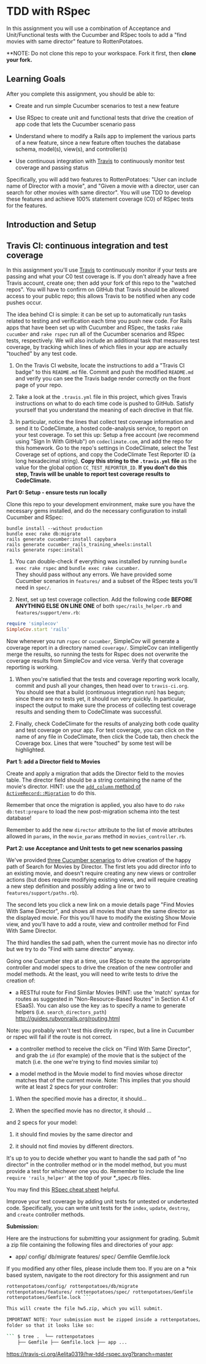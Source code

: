 # TDD with RSpec

In this assignment you will use a combination of Acceptance and
Unit/Functional 
tests with the Cucumber and RSpec tools to add a "find movies with same
director" feature to RottenPotatoes.

**NOTE: Do not clone this repo to your workspace. Fork it first, then
**clone your fork.**

Learning Goals
--------------
After you complete this assignment, you should be able to:

* Create and run simple Cucumber scenarios to test a new feature

* Use RSpec to create unit and functional tests that drive the creation
of app code that lets the Cucumber scenario pass 

* Understand where to modify a Rails app to implement the various parts
of a new feature, since a new feature often touches the database schema,
model(s), view(s), and controller(s)

* Use continuous integration with [Travis](http://travis-ci.org) to
continuously monitor test coverage and passing status

Specifically, you will add two features to RottenPotatoes: "User can
include name of Director with a movie", and "Given a movie with a
director, user can search for other movies with same director".
You will use TDD to develop these features and achieve 100% statement coverage (C0)
of RSpec tests for the features.


Introduction and Setup
----

## Travis CI: continuous integration and test coverage

In this assignment you'll use [Travis](http://travis-ci.org) to
continuously monitor if your tests are passing and what your C0 test coverage is.  If you don't already
have a free Travis account, create one; then add your fork of this
repo to the "watched repos".  You will have to confirm on GitHub that
Travis should be allowed access to your public repo; this allows Travis
to be notified when any code pushes occur.

The idea behind CI is simple: it can be set up to automatically run
tasks related to testing and verification each time you push new code.
For Rails apps that have been set up with Cucumber and RSpec, the tasks
`rake cucumber` and `rake rspec` run all of the Cucumber scenarios and
RSpec tests, respectively.  We will also include an additional task 
that measures test coverage, by tracking which lines of which files in your
app are actually "touched" by any test code.

1. On the Travis CI website, locate the instructions to add a "Travis CI
badge" to this `README.md` file.  Commit and push the modified
`README.md` and verify you can see the Travis badge render correctly on
the front page of your repo.

2. Take a look at the `.travis.yml` file in this project, which gives
Travis instructions on what to do each time code is pushed to GitHub.
Satisfy yourself that you understand the meaning of each directive in
that file.

1. In particular, notice the lines that collect test coverage information and send it to CodeClimate, a hosted
code-analysis service, to report on your test coverage.  To set this up:
Setup a free account (we recommend using "Sign In With GitHub") on `codeclimate.com`, and add the repo for this
homework.  Go to the repo's settings in CodeClimate, select the Test Coverage set of options, and
copy the CodeClimate Test Reporter ID (a long hexadecimal string).  **Copy this string to the `.travis.yml` file** as the value 
for the global option `CC_TEST_REPORTER_ID`.  **If you don't do this step, Travis will be unable to report 
test coverage results to CodeClimate.**

**Part 0: Setup - ensure tests run locally**

Clone this repo to your development environment,  make sure you have the necessary gems installed,
and do the necessary configuration to install Cucumber and RSpec:

```
bundle install --without production
bundle exec rake db:migrate
rails generate cucumber:install capybara 
rails generate cucumber_rails_training_wheels:install 
rails generate rspec:install 
```

1. You can double-check if everything was installed by running `bundle exec rake rspec` and `bundle exec rake cucumber`.  
They should pass without any errors.
We have provided some Cucumber scenarios in `features/` and a subset of
the RSpec tests you'll need in `spec/`.

1. Next, set up test coverage collection.  Add the following code **BEFORE ANYTHING ELSE ON LINE ONE** of both
`spec/rails_helper.rb` and `features/support/env.rb`:

```ruby 
require 'simplecov' 
SimpleCov.start 'rails' 
```

Now whenever you run `rspec` or `cucumber`, SimpleCov will generate a coverage report
in a directory named `coverage/`.  SimpleCov can intelligently merge the results, so running
the tests for Rspec does not overwrite the coverage results from
SimpleCov and vice versa.  Verify that coverage reporting is working.

1. When you're satisfied that the tests and coverage reporting work locally, commit and push all your changes, then head over
to `travis-ci.org`.  You should see that a build (continuous integration run) has begun; since there are no tests yet,
it should run very quickly.  In particular, inspect the output to make sure the process of collecting
test coverage results and sending them to CodeClimate was successful.

1. Finally, check CodeClimate for the results of analyzing both code quality and test coverage on your app.
For test coverage, you can click on the name of any file in CodeClimate, then click the Code tab, then check the 
Coverage box.  Lines that were "touched" by some test will be highlighted.



**Part 1: add a Director field to Movies**

Create and apply a migration that adds the Director field to the movies
table.  The director field should be a string containing the name of the
movie's director.  HINT: use the [`add_column` method of
`ActiveRecord::Migration`](http://apidock.com/rails/ActiveRecord/ConnectionAdapters/SchemaStatements/add_column)
to do this.

Remember that once the migration is applied, you also have to do `rake
db:test:prepare` to load the new post-migration schema into the test
database!

Remember to add the new `director` attribute to the list of movie
attributes allowed in `params`, in the `movie_params` method in
`movies_controller.rb`. 


**Part 2: use Acceptance and Unit tests to get new scenarios passing**

We've provided [three Cucumber scenarios](http://pastebin.com/L6FYWyV7)
to drive creation of the happy path of Search for Movies by Director.
The first lets you add director info to an existing movie, and doesn't
require creating any new views or controller actions (but does require
modifying existing views, and will require creating a new step
definition and possibly adding a line or two to
`features/support/paths.rb`).

The second lets you click a new link on a movie details page "Find
Movies With Same Director", and shows all movies that share the same
director as the displayed movie.  For this you'll have to modify the
existing Show Movie view, and you'll have to add a route, view and
controller method for Find With Same Director.

The third handles the sad path, when the current movie has no director
info but we try to do "Find with same director" anyway.

Going one Cucumber step at a time, use RSpec to create the appropriate
controller and model specs to drive the creation of the new controller
and model methods.  At the least, you will need to write tests to drive
the creation of:

* a RESTful route for Find Similar Movies (HINT: use the 'match' syntax
for routes as suggested in "Non-Resource-Based Routes" in Section 4.1 of
ESaaS). You can also use the key :as to specify a name to generate
helpers (i.e. `search_directors_path`)
http://guides.rubyonrails.org/routing.html 

Note: you probably won't test
this directly in rspec, but a line in Cucumber or rspec will fail if the
route is not correct.

* a controller method to receive the click on "Find With Same Director",
and grab the `id` (for example) of the movie that is the subject of the
match (i.e. the one we're trying to find movies similar to)

* a model method in the Movie model to find movies whose director
matches that of the current movie. Note: This implies that you should
write at least 2 specs for your controller: 

1) When the specified movie has a director, it should...  

2) When the specified movie has no director, it should ... 

and 2 specs for your model: 

1) it should find movies by the same director and 

2) it should not find movies by different directors.

It's up to you to decide whether you want to handle the sad path of "no
director" in the controller method or in the model method, but you must
provide a test for whichever one you do. Remember to include the line
`require 'rails_helper'` at the top of your *_spec.rb files.

You may find this [RSpec cheat sheet](https://devhints.io/rspec) helpful.

Improve your test coverage by adding unit tests for untested or
undertested code. Specifically, you can write unit tests for the
`index`, `update`, `destroy`, and `create` controller methods.

**Submission:**

Here are the instructions for submitting your assignment for
grading. Submit a zip file containing the following files and
directories of your app:

* app/ config/ db/migrate features/ spec/ Gemfile Gemfile.lock

If you modified any other files, please include them too. If you are on
a *nix based system, navigate to the root directory for this assignment
and run

```sh $ cd ..  $ zip -r hw5.zip rottenpotatoes/app/
rottenpotatoes/config/ rottenpotatoes/db/migrate
rottenpotatoes/features/ rottenpotatoes/spec/ rottenpotatoes/Gemfile
rottenpotatoes/Gemfile.lock ```

This will create the file hw5.zip, which you will submit.

IMPORTANT NOTE: Your submission must be zipped inside a rottenpotatoes/
folder so that it looks like so:

``` $ tree .  └── rottenpotatoes
    ├── Gemfile ├── Gemfile.lock ├── app ...
```

https://travis-ci.org/Aelita0319/hw-tdd-rspec.svg?branch=master
